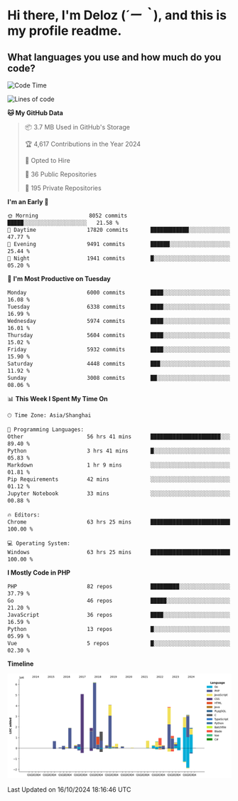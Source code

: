 # **Hi there, I'm Deloz (*´ー｀*), and this is my profile readme.**

## **What languages you use and how much do you code?**

<!--START_SECTION:waka-->
![Code Time](http://img.shields.io/badge/Code%20Time-4%2C839%20hrs%2045%20mins-blue)

![Lines of code](https://img.shields.io/badge/From%20Hello%20World%20I%27ve%20Written-41.7%20million%20lines%20of%20code-blue)

**🐱 My GitHub Data** 

> 📦 3.7 MB Used in GitHub's Storage 
 > 
> 🏆 4,617 Contributions in the Year 2024
 > 
> 💼 Opted to Hire
 > 
> 📜 36 Public Repositories 
 > 
> 🔑 195 Private Repositories 
 > 
**I'm an Early 🐤** 

```text
🌞 Morning                8052 commits        █████░░░░░░░░░░░░░░░░░░░░   21.58 % 
🌆 Daytime                17820 commits       ████████████░░░░░░░░░░░░░   47.77 % 
🌃 Evening                9491 commits        ██████░░░░░░░░░░░░░░░░░░░   25.44 % 
🌙 Night                  1941 commits        █░░░░░░░░░░░░░░░░░░░░░░░░   05.20 % 
```
📅 **I'm Most Productive on Tuesday** 

```text
Monday                   6000 commits        ████░░░░░░░░░░░░░░░░░░░░░   16.08 % 
Tuesday                  6338 commits        ████░░░░░░░░░░░░░░░░░░░░░   16.99 % 
Wednesday                5974 commits        ████░░░░░░░░░░░░░░░░░░░░░   16.01 % 
Thursday                 5604 commits        ████░░░░░░░░░░░░░░░░░░░░░   15.02 % 
Friday                   5932 commits        ████░░░░░░░░░░░░░░░░░░░░░   15.90 % 
Saturday                 4448 commits        ███░░░░░░░░░░░░░░░░░░░░░░   11.92 % 
Sunday                   3008 commits        ██░░░░░░░░░░░░░░░░░░░░░░░   08.06 % 
```


📊 **This Week I Spent My Time On** 

```text
🕑︎ Time Zone: Asia/Shanghai

💬 Programming Languages: 
Other                    56 hrs 41 mins      ██████████████████████░░░   89.40 % 
Python                   3 hrs 41 mins       █░░░░░░░░░░░░░░░░░░░░░░░░   05.83 % 
Markdown                 1 hr 9 mins         ░░░░░░░░░░░░░░░░░░░░░░░░░   01.81 % 
Pip Requirements         42 mins             ░░░░░░░░░░░░░░░░░░░░░░░░░   01.12 % 
Jupyter Notebook         33 mins             ░░░░░░░░░░░░░░░░░░░░░░░░░   00.88 % 

🔥 Editors: 
Chrome                   63 hrs 25 mins      █████████████████████████   100.00 % 

💻 Operating System: 
Windows                  63 hrs 25 mins      █████████████████████████   100.00 % 
```

**I Mostly Code in PHP** 

```text
PHP                      82 repos            █████████░░░░░░░░░░░░░░░░   37.79 % 
Go                       46 repos            █████░░░░░░░░░░░░░░░░░░░░   21.20 % 
JavaScript               36 repos            ████░░░░░░░░░░░░░░░░░░░░░   16.59 % 
Python                   13 repos            █░░░░░░░░░░░░░░░░░░░░░░░░   05.99 % 
Vue                      5 repos             █░░░░░░░░░░░░░░░░░░░░░░░░   02.30 % 
```



**Timeline**

![Lines of Code chart](https://raw.githubusercontent.com/deloz/deloz/main/assets/bar_graph.png)


 Last Updated on 16/10/2024 18:16:46 UTC
<!--END_SECTION:waka-->
